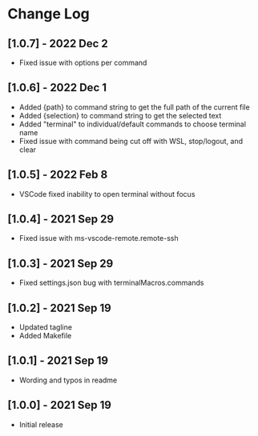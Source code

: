 # Change Log

## [1.0.7] - 2022 Dec 2
- Fixed issue with options per command

## [1.0.6] - 2022 Dec 1
- Added {path} to command string to get the full path of the current file
- Added {selection} to command string to get the selected text
- Added "terminal" to individual/default commands to choose terminal name
- Fixed issue with command being cut off with WSL, stop/logout, and clear

## [1.0.5] - 2022 Feb 8
- VSCode fixed inability to open terminal without focus

## [1.0.4] - 2021 Sep 29
- Fixed issue with ms-vscode-remote.remote-ssh

## [1.0.3] - 2021 Sep 29
- Fixed settings.json bug with terminalMacros.commands

## [1.0.2] - 2021 Sep 19
- Updated tagline
- Added Makefile

## [1.0.1] - 2021 Sep 19
- Wording and typos in readme

## [1.0.0] - 2021 Sep 19
- Initial release
